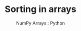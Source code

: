 ---
title: "Sorting in arrays"
subtitle: "NumPy Arrays : Python"
categories: [lang-notes, python]
tags: [numpy, arrays]
---